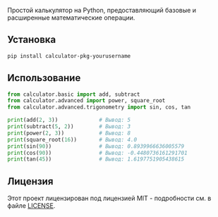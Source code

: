 Простой калькулятор на Python, предоставляющий базовые и расширенные математические операции.

## Установка

```bash
pip install calculator-pkg-yourusername
```

## Использование

```python
from calculator.basic import add, subtract
from calculator.advanced import power, square_root
from calculator.advanced.trigonometry import sin, cos, tan

print(add(2, 3))             # Вывод: 5
print(subtract(5, 2))        # Вывод: 3
print(power(2, 3))           # Вывод: 8
print(square_root(16))       # Вывод: 4.0
print(sin(90))               # Вывод: 0.8939966636005579
print(cos(90))               # Вывод: -0.4480736161291701
print(tan(45))               # Вывод: 1.6197751905438615
```
## Лицензия

Этот проект лицензирован под лицензией MIT - подробности см. в файле [LICENSE](LICENSE).